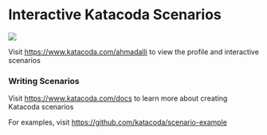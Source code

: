 # Interactive Katacoda Scenarios

[![](http://shields.katacoda.com/katacoda/ahmadalli/count.svg)](https://www.katacoda.com/ahmadalli "Get your profile on Katacoda.com")

Visit https://www.katacoda.com/ahmadalli to view the profile and interactive scenarios

### Writing Scenarios
Visit https://www.katacoda.com/docs to learn more about creating Katacoda scenarios

For examples, visit https://github.com/katacoda/scenario-example
